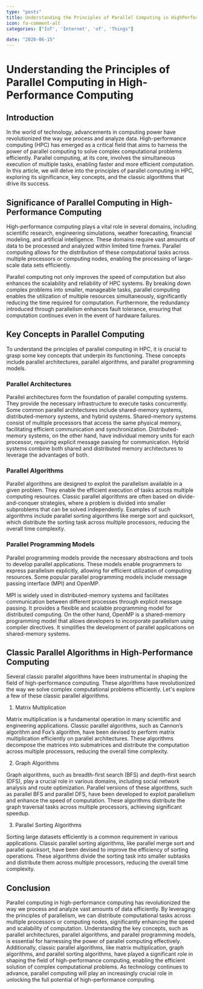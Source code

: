 ```yaml
---
type: "posts"
title: Understanding the Principles of Parallel Computing in HighPerformance Computing
icon: fa-comment-alt
categories: ["IoT', 'Internet', 'of', 'Things"]

date: "2020-06-15"
---
```




# Understanding the Principles of Parallel Computing in High-Performance Computing

## Introduction

In the world of technology, advancements in computing power have revolutionized the way we process and analyze data. High-performance computing (HPC) has emerged as a critical field that aims to harness the power of parallel computing to solve complex computational problems efficiently. Parallel computing, at its core, involves the simultaneous execution of multiple tasks, enabling faster and more efficient computation. In this article, we will delve into the principles of parallel computing in HPC, exploring its significance, key concepts, and the classic algorithms that drive its success.

## Significance of Parallel Computing in High-Performance Computing

High-performance computing plays a vital role in several domains, including scientific research, engineering simulations, weather forecasting, financial modeling, and artificial intelligence. These domains require vast amounts of data to be processed and analyzed within limited time frames. Parallel computing allows for the distribution of these computational tasks across multiple processors or computing nodes, enabling the processing of large-scale data sets efficiently.

Parallel computing not only improves the speed of computation but also enhances the scalability and reliability of HPC systems. By breaking down complex problems into smaller, manageable tasks, parallel computing enables the utilization of multiple resources simultaneously, significantly reducing the time required for computation. Furthermore, the redundancy introduced through parallelism enhances fault tolerance, ensuring that computation continues even in the event of hardware failures.

## Key Concepts in Parallel Computing

To understand the principles of parallel computing in HPC, it is crucial to grasp some key concepts that underpin its functioning. These concepts include parallel architectures, parallel algorithms, and parallel programming models.

### Parallel Architectures

Parallel architectures form the foundation of parallel computing systems. They provide the necessary infrastructure to execute tasks concurrently. Some common parallel architectures include shared-memory systems, distributed-memory systems, and hybrid systems. Shared-memory systems consist of multiple processors that access the same physical memory, facilitating efficient communication and synchronization. Distributed-memory systems, on the other hand, have individual memory units for each processor, requiring explicit message passing for communication. Hybrid systems combine both shared and distributed memory architectures to leverage the advantages of both.

### Parallel Algorithms

Parallel algorithms are designed to exploit the parallelism available in a given problem. They enable the efficient execution of tasks across multiple computing resources. Classic parallel algorithms are often based on divide-and-conquer strategies, where a problem is divided into smaller subproblems that can be solved independently. Examples of such algorithms include parallel sorting algorithms like merge sort and quicksort, which distribute the sorting task across multiple processors, reducing the overall time complexity.

### Parallel Programming Models

Parallel programming models provide the necessary abstractions and tools to develop parallel applications. These models enable programmers to express parallelism explicitly, allowing for efficient utilization of computing resources. Some popular parallel programming models include message passing interface (MPI) and OpenMP.

MPI is widely used in distributed-memory systems and facilitates communication between different processes through explicit message passing. It provides a flexible and scalable programming model for distributed computing. On the other hand, OpenMP is a shared-memory programming model that allows developers to incorporate parallelism using compiler directives. It simplifies the development of parallel applications on shared-memory systems.

## Classic Parallel Algorithms in High-Performance Computing

Several classic parallel algorithms have been instrumental in shaping the field of high-performance computing. These algorithms have revolutionized the way we solve complex computational problems efficiently. Let's explore a few of these classic parallel algorithms.

1. Matrix Multiplication

Matrix multiplication is a fundamental operation in many scientific and engineering applications. Classic parallel algorithms, such as Cannon’s algorithm and Fox’s algorithm, have been devised to perform matrix multiplication efficiently on parallel architectures. These algorithms decompose the matrices into submatrices and distribute the computation across multiple processors, reducing the overall time complexity.

2. Graph Algorithms

Graph algorithms, such as breadth-first search (BFS) and depth-first search (DFS), play a crucial role in various domains, including social network analysis and route optimization. Parallel versions of these algorithms, such as parallel BFS and parallel DFS, have been developed to exploit parallelism and enhance the speed of computation. These algorithms distribute the graph traversal tasks across multiple processors, achieving significant speedup.

3. Parallel Sorting Algorithms

Sorting large datasets efficiently is a common requirement in various applications. Classic parallel sorting algorithms, like parallel merge sort and parallel quicksort, have been devised to improve the efficiency of sorting operations. These algorithms divide the sorting task into smaller subtasks and distribute them across multiple processors, reducing the overall time complexity.

## Conclusion

Parallel computing in high-performance computing has revolutionized the way we process and analyze vast amounts of data efficiently. By leveraging the principles of parallelism, we can distribute computational tasks across multiple processors or computing nodes, significantly enhancing the speed and scalability of computation. Understanding the key concepts, such as parallel architectures, parallel algorithms, and parallel programming models, is essential for harnessing the power of parallel computing effectively. Additionally, classic parallel algorithms, like matrix multiplication, graph algorithms, and parallel sorting algorithms, have played a significant role in shaping the field of high-performance computing, enabling the efficient solution of complex computational problems. As technology continues to advance, parallel computing will play an increasingly crucial role in unlocking the full potential of high-performance computing.